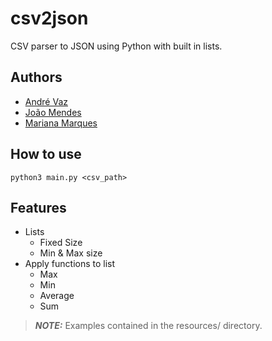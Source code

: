 # csv2json

CSV parser to JSON using Python with built in lists.

## Authors

- [André Vaz](https://xfn14.com)
- [João Mendes](https://github.com/joaopsmendes)
- [Mariana Marques](https://github.com/marianarmarques)

## How to use

```console
python3 main.py <csv_path>
```

## Features

- Lists
    - Fixed Size
    - Min & Max size
- Apply functions to list
    - Max
    - Min
    - Average
    - Sum

> **_NOTE:_**  Examples contained in the resources/ directory.
